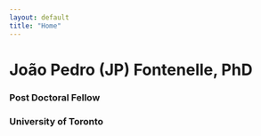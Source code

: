 ```yaml
---
layout: default
title: "Home"
---
```


 # João Pedro (JP) Fontenelle, PhD
 ### Post Doctoral Fellow
 ### University of Toronto

